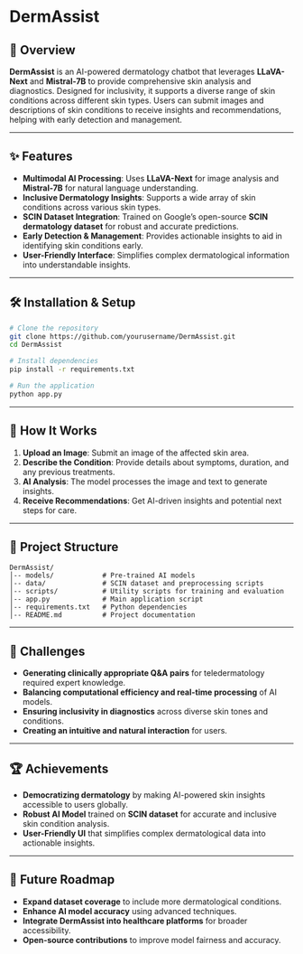 # DermAssist

## 📌 Overview
**DermAssist** is an AI-powered dermatology chatbot that leverages **LLaVA-Next** and **Mistral-7B** to provide comprehensive skin analysis and diagnostics. Designed for inclusivity, it supports a diverse range of skin conditions across different skin types. Users can submit images and descriptions of skin conditions to receive insights and recommendations, helping with early detection and management.

---

## ✨ Features
- **Multimodal AI Processing**: Uses **LLaVA-Next** for image analysis and **Mistral-7B** for natural language understanding.
- **Inclusive Dermatology Insights**: Supports a wide array of skin conditions across various skin types.
- **SCIN Dataset Integration**: Trained on Google’s open-source **SCIN dermatology dataset** for robust and accurate predictions.
- **Early Detection & Management**: Provides actionable insights to aid in identifying skin conditions early.
- **User-Friendly Interface**: Simplifies complex dermatological information into understandable insights.

---

## 🛠️ Installation & Setup
```sh
# Clone the repository
git clone https://github.com/yourusername/DermAssist.git
cd DermAssist

# Install dependencies
pip install -r requirements.txt

# Run the application
python app.py
```

---

## 📖 How It Works
1. **Upload an Image**: Submit an image of the affected skin area.
2. **Describe the Condition**: Provide details about symptoms, duration, and any previous treatments.
3. **AI Analysis**: The model processes the image and text to generate insights.
4. **Receive Recommendations**: Get AI-driven insights and potential next steps for care.

---

## 🚀 Project Structure
```
DermAssist/
│-- models/            # Pre-trained AI models
│-- data/              # SCIN dataset and preprocessing scripts
│-- scripts/           # Utility scripts for training and evaluation
│-- app.py             # Main application script
│-- requirements.txt   # Python dependencies
│-- README.md          # Project documentation
```

---

## 🚧 Challenges
- **Generating clinically appropriate Q&A pairs** for teledermatology required expert knowledge.
- **Balancing computational efficiency and real-time processing** of AI models.
- **Ensuring inclusivity in diagnostics** across diverse skin tones and conditions.
- **Creating an intuitive and natural interaction** for users.

---

## 🏆 Achievements
- **Democratizing dermatology** by making AI-powered skin insights accessible to users globally.
- **Robust AI Model** trained on **SCIN dataset** for accurate and inclusive skin condition analysis.
- **User-Friendly UI** that simplifies complex dermatological data into actionable insights.

---

## 🔮 Future Roadmap
- **Expand dataset coverage** to include more dermatological conditions.
- **Enhance AI model accuracy** using advanced techniques.
- **Integrate DermAssist into healthcare platforms** for broader accessibility.
- **Open-source contributions** to improve model fairness and accuracy.

